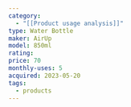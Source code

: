 ```yaml
---
category:
  - "[[Product usage analysis]]"
type: Water Bottle
maker: AirUp
model: 850ml
rating: 
price: 70
monthly-uses: 5
acquired: 2023-05-20
tags:
  - products
---
```

